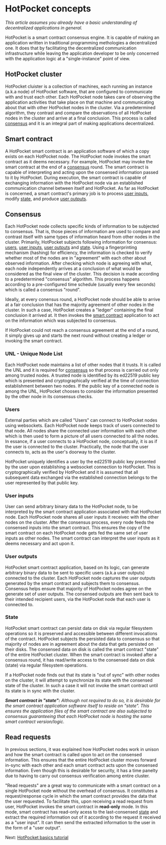 # HotPocket concepts

_This article assumes you already have a basic understanding of decentralized applications in general._

HotPocket is a smart contract consensus engine. It is capable of making an application written in traditional programming methologies a decentralized one. It does that by facilitating the decentralized communication infrastructure while leaving the application developer to be only concerned with the application logic at a "single-instance" point of view.

## HotPocket cluster

HotPocket cluister is a collection of machines, each running an instance (a.k.a node) of HotPocket software, that are configured to communicate with and trust each other. Each HotPocket node takes care of observing the application activities that take place on that machine and communicating about that with other HotPocket nodes in the cluster. Via a predetermined algorithm, they contrast and compare the observations of all HotPocket nodes in the cluster and arrive at a final conclusion. This process is called [consensus](#consensus) and it is an integral part of making applications decentralized.

## Smart contract

A HotPocket smart contract is an application software of which a copy exists on each HotPocket node. The HotPocket node invokes the smart contract as it deems necessary. For example, HotPocket may invoke the smart contract at the end of a [consensus](#consensus) round. The smart contract is capable of interpreting and acting upon the consensed information passed to it by HotPocket. During execution, the smart contract is capable of exchanging information with the HotPocket node via an established communication channel between itself and HotPocket. As far as HotPocket is concerned, a smart contract's primary job is to process [user inputs](#user-inputs), modify [state](#state), and produce [user outputs](#user-outputs).

## Consensus

Each HotPocket node collects specific kinds of information to be subjected to consensus. That is, those pieces of information are used to compare and contrast itself with same types of information heard from other nodes in the cluster. Primarily, HotPocket subjects following information for consensus: [users](#users), [user inputs](#user-inputs), [user outputs](#user-outputs) and [state](#state). Using a fingerprinting mechanism (hashing) for efficiency, the information is checked to verify whether most of the nodes are in "agreement" with each other about observed information. After checking which node is agreeing with what, each node independently arrives at a conclusion of what would be considered as the final view of the cluster. This decision is made according to a predetermined "consensus" algorithm. This process happens according to a pre-configured time schedule (usually every few seconds) which is called a consensus "round".

Ideally, at every conensus round, a HotPocket node should be able to arrive at a fair conclusion that has the majority agreement of other nodes in the cluster. In such a case, HotPocket creates a "ledger" containing the final conclusion it arrived at. It then invokes the [smart contract](#smart-contract) application to act on the information which was subjected to consensus.

If HotPocket could not reach a consensus agreement at the end of a round, it simply gives up and starts the next round without creating a ledger or invoking the smart contract.

### UNL - Unique Node List
Each HotPocket node maintains a list of other nodes that it trusts. It is called the UNL and it is required for [consensus](#consensus) so that process is carried out only among trusted nodes. A trusted node is identified by its ed22519 public key which is presented and cryptographically verified at the time of connection establishment between two nodes. If the public key of a connected node is among the UNL, HotPocket chooses to consider the information presented by the other node in its consensus checks.

### Users

External parties which are called "Users" can connect to HotPocket nodes using websockets. Each HotPocket node keeps track of users connected to that node. All nodes share the connected user information with each other which is then used to form a picture of all users connected to all the nodes. In essance, if a user connects to a HotPocket node, conceptually, it is as if the user is connected to the cluster. Practically, the node that the user connects to, acts as the user's doorway to the cluster.

HotPocket uniquely identifies a user by the ed22519 public key presented by the user upon establishing a websocket connection to HotPocket. This is cryptographically verified by HotPocket and it is assumed that all subsequent data exchanged via the established connection belongs to the user represented by that public key.

### User inputs

User can send arbitrary binary data to the HotPocket node, to be interpreted by the smart contract application associated with that HotPocket node. Each HotPocket node shares all user inputs it receivec with the other nodes on the cluster. After the consensus process, every node feeds the consensed inputs into the smart contract. This ensures the copy of the smart contract  on each HotPocket node gets fed the same set of user inputs as other nodes. The smart contract can interpret the user inputs as it deems necessary and act upon it.

### User outputs

HotPocket smart contract application, based on its logic, can generate arbitrary binary data to be sent to specific users (a.k.a user outputs) connected to the cluster. Each HotPocket node captures the user outputs generated by the smart contract and subjects them to consensus. Consensus helps ensure that majority of HotPocket nodes agree on the generate set of user outputs. The consensed outputs are then sent back to their intended recipient users, via the HotPocket node that each user is connected to.

### State

HotPocket smart contract can persist data on disk via regular filesystem operations so it is preserved and accessible between different invocations of the contract. HotPocket subjects the persisted data to consensus so that majority of nodes are in agreement about the data that gets persisted on their disks. The consensed data on disk is called the smart contract "state" of the entire HotPocket cluster. When the smart contract is invoked after a consensus round, it has read/write access to the consensed data on disk (state) via regular filesystem operations.

If a HotPocket node finds out that its state is "out of sync" with other nodes on the cluster, it will attempt to synchronize its state with the consensed state of the cluster. In such a case it will not invoke the smart contract until its state is in sync with the cluster.

_**Smart contract in "state":** Although not required to do so, it is desirable for the smart contract application software itself to reside on "state". This ensures the application files of the smart contract are also subjected to consensus guaranteeing that each HotPocket node is hosting the same smart contract version/logic._

## Read requests

In previous sections, it was explained how HotPocket nodes work in unison and how the smart contract is called upon to act on the consensed information. This ensures that the entire HotPocket cluster moves forward in-sync with each other and each smart contract acts upon the consensed information. Even though this is desirable for security, it has a time panelty due to having to carry out consensus verification among entire cluster.

"Read requests" are a great way to communicate with a smart contract on a single HotPocket node without the overhead of consensus. It constitutes a request/response cycle in which the smart contract provides the data that the user requested. To facilitate this, upon receiving a read request from user, HotPocket invokes the smart contract in **read-only** mode. In this mode, smart contract has read-only acess to the last-consensed [state](#state) and extract the required information out of it according to the request it received as a "user input". It can then send the extracted information to the user in the form of a "user output".

Next: [HotPocket basics tutorial](tutorial-basics.md)